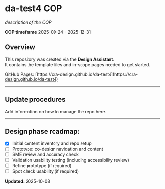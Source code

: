 # da-test4 COP

*description of the COP*

**COP timeframe** 2025-09-24 - 2025-12-31

## Overview

This repository was created via the **Design Assistant**.  
It contains the template files and in-scope pages needed to get started.

GitHub Pages: [https://cra-design.github.io/da-test4](https://cra-design.github.io/da-test4)

---
## Update procedures

Add information on how to manage the repo here.

---
## Design phase roadmap:

- [x] Initial content inventory and repo setup
- [ ] Prototype: co-design navigation and content
- [ ] SME review and accuracy check
- [ ] Validation usability testing (including accessibility review)
- [ ] Refine prototype (if required)
- [ ] Spot check usability (if required)

**Updated:**  2025-10-08
